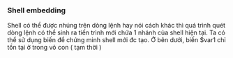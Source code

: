 ### Shell embedding 

Shell có thể được nhúng trên dòng lệnh hay nói cách khác thì quá trình quét dòng lệnh có thể sinh ra tiến trình mới chứa 1 nhánh của shell hiện tại. Ta có thể sử dụng biến để chứng minh shell mới đc tạo. Ở bên dưới, biến $var1 chỉ tồn tại ở trong vỏ con ( tạm thời )

<img src="">
